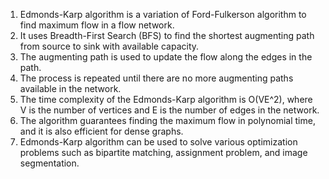 

1. Edmonds-Karp algorithm is a variation of Ford-Fulkerson algorithm to find maximum flow in a flow network.
2. It uses Breadth-First Search (BFS) to find the shortest augmenting path from source to sink with available capacity.
3. The augmenting path is used to update the flow along the edges in the path.
4. The process is repeated until there are no more augmenting paths available in the network.
5. The time complexity of the Edmonds-Karp algorithm is O(VE^2), where V is the number of vertices and E is the number of edges in the network.
6. The algorithm guarantees finding the maximum flow in polynomial time, and it is also efficient for dense graphs.
7. Edmonds-Karp algorithm can be used to solve various optimization problems such as bipartite matching, assignment problem, and image segmentation.